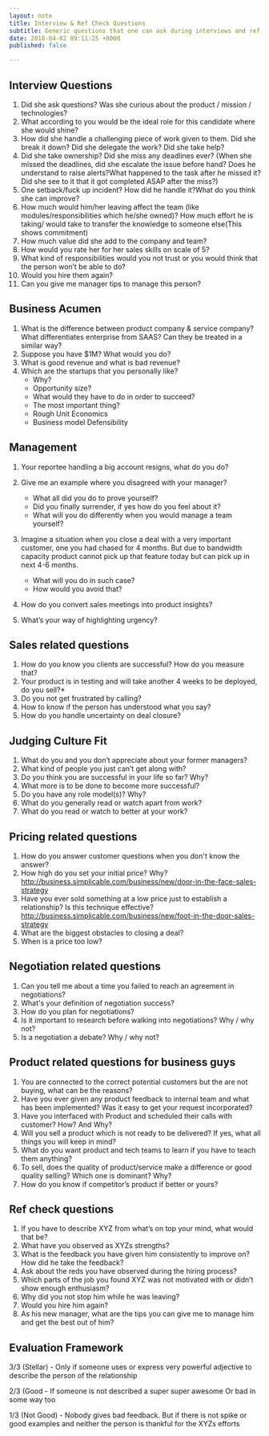 ```yaml
---
layout: note
title: Interview & Ref Check Questions
subtitle: Generic questions that one can ask during interviews and ref check.
date: 2018-04-02 09:11:25 +0000
published: false

---
```

## Interview Questions

 1. Did she ask questions? Was she curious about the product / mission / technologies?
 2. What according to you would be the ideal role for this candidate where she would shine?
 3. How did she handle a challenging piece of work given to them. Did she break it down? Did she delegate the work? Did she take help?
 4. Did she take ownership? Did she miss any deadlines ever? (When she missed the deadlines, did she escalate the issue before hand? Does he understand to raise alerts?What happened to the task after he missed it? Did she see to it that it got completed ASAP after the miss?)
 5. One setback/fuck up incident? How did he handle it?What do you think she can improve?
 6. How much would him/her leaving affect the team (like modules/responsibilities which he/she owned)? How much effort he is taking/ would take to transfer the knowledge to someone else(This shows commitment)
 7. How much value did she add to the company and team?
 8. How would you rate her for her sales skills on scale of 5?
 9. What kind of responsibilities would you not trust or you would think that the person won’t be able to do?
10. Would you hire them again?
11. Can you give me manager tips to manage this person?

## Business Acumen

1. What is the difference between product company & service company? What differentiates enterprise from SAAS? Can they be treated in a similar way?
2. Suppose you have $1M? What would you do?
3. What is good revenue and what is bad revenue?
4. Which are the startups that you personally like?
   * Why?
   * Opportunity size?
   * What would they have to do in order to succeed?
   * The most important thing?
   * Rough Unit Economics
   * Business model Defensibility

## Management

1. Your reportee handling a big account resigns, what do you do?
2. Give me an example where you disagreed with your manager?
   * What all did you do to prove yourself?
   * Did you finally surrender, if yes how do you feel about it?
   * What will you do differently when you would manage a team yourself?


3. Imagine a situation when you close a deal with a very important customer, one you had chased for 4 months. But due to bandwidth capacity product cannot pick up that feature today but can pick up in next 4-6 months.
   * What will you do in such case?
   * How would you avoid that?


4. How do you convert sales meetings into product insights?
5. What’s your way of highlighting urgency?

## Sales related questions

1. How do you know you clients are successful? How do you measure that?
2. Your product is in testing and will take another 4 weeks to be deployed, do you sell?*
3. Do you not get frustrated by calling?
4. How to know if the person has understood what you say?
5. How do you handle uncertainty on deal closure?

## Judging Culture Fit

1. What do you and you don’t appreciate about your former managers?
2. What kind of people you just can’t get along with?
3. Do you think you are successful in your life so far? Why?
4. What more is to be done to become more successful?
5. Do you have any role model(s)? Why?
6. What do you generally read or watch apart from work?
7. What do you read or watch to better at your work?

## Pricing related questions

1. How do you answer customer questions when you don't know the answer?
2. How high do you set your initial price? Why? http://business.simplicable.com/business/new/door-in-the-face-sales-strategy
3. Have you ever sold something at a low price just to establish a relationship? Is this technique effective? http://business.simplicable.com/business/new/foot-in-the-door-sales-strategy
4. What are the biggest obstacles to closing a deal?
5. When is a price too low?

## Negotiation related questions

1. Can you tell me about a time you failed to reach an agreement in negotiations?
2. What's your definition of negotiation success?
3. How do you plan for negotiations?
4. Is it important to research before walking into negotiations? Why / why not?
5. Is a negotiation a debate? Why / why not?

## Product related questions for business guys

1. You are connected to the correct potential customers but the are not buying, what can be the reasons?
2. Have you ever given any product feedback to internal team and what has been implemented? Was it easy to get your request incorporated?
3. Have you interfaced with Product and scheduled their calls with customer? How? And Why?
4. Will you sell a product which is not ready to be delivered? If yes, what all things you will keep in mind?
5. What do you want product and tech teams to learn if you have to teach them anything?
6. To sell, does the quality of product/service make a difference or good quality selling? Which one is dominant? Why?
7. How do you know if competitor’s product if better or yours?

## Ref check questions

1. If you have to describe XYZ from what’s on top your mind, what would that be?
2. What have you observed as XYZs strengths?
3. What is the feedback you have given him consistently to improve on? How did he take the feedback?
4. Ask about the reds you have observed during the hiring process?
5. Which parts of the job you found XYZ was not motivated with or didn’t show enough enthusiasm?
6. Why did you not stop him while he was leaving?
7. Would you hire him again?
8. As his new manager, what are the tips you can give me to manage him and get the best out of him?

## **Evaluation Framework**

3/3 (Stellar) - Only if someone uses or express very powerful adjective to describe the person of the relationship

2/3 (Good - If someone is not described a super super awesome Or bad in some way too

1/3 (Not Good) - Nobody gives bad feedback. But if there is not spike or good examples and neither the person is thankful for the XYZs efforts
